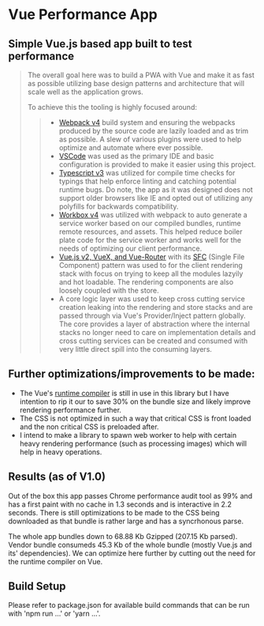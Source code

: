 # Vue Performance App

## Simple Vue.js based app built to test performance
> The overall goal here was to build a PWA with Vue and make it as fast as possible utilizing base design patterns and architecture that will scale well as the application grows.
>
> To achieve this the tooling is highly focused around:
>> - [Webpack v4](https://webpack.js.org/) build system and ensuring the webpacks produced by the source code are lazily loaded and as trim as possible. A slew of various plugins were used to help optimize and automate where ever possible.
>> - [VSCode](https://code.visualstudio.com/) was used as the primary IDE and basic configuration is provided to make it easier using this project.
>> - [Typescript v3](https://www.typescriptlang.org/) was utilized for compile time checks for typings that help enforce linting and catching potential runtime bugs. Do note, the app as it was designed does not support older browsers like IE and opted out of utilizing any polyfills for backwards compatibility.
>> - [Workbox v4](https://developers.google.com/web/tools/workbox/) was utilized with webpack to auto generate a service worker based on our compiled bundles, runtime remote resources, and assets. This helped reduce boiler plate code for the service worker and works well for the needs of optimizing our client performance.
>> - [Vue.js v2, VueX, and Vue-Router](https://vuejs.org/) with its [SFC](https://vuejs.org/v2/guide/single-file-components.html#ad) (Single File Component) pattern was used to for the client rendering stack with focus on trying to keep all the modules lazyily and hot loadable. The rendering components are also loosely coupled with the store.
>> - A core logic layer was used to keep cross cutting service creation leaking into the rendering and store stacks and are passed through via Vue's Provider/Inject pattern globally. The core provides a layer of abstraction where the internal stacks no longer need to care on implementation details and cross cutting services can be created and consumed with very little direct spill into the consuming layers.

## Further optimizations/improvements to be made:
- The Vue's [runtime compiler](https://vuejs.org/v2/guide/installation.html#Runtime-Compiler-vs-Runtime-only) is still in use in this library but I have intention to rip it our to save 30% on the bundle size and likely improve rendering performance further.
- The CSS is not optimized in such a way that critical CSS is front loaded and the non critical CSS is preloaded after.
- I intend to make a library to spawn web worker to help with certain heavy rendering performance (such as processing images) which will help in heavy operations.

## Results (as of V1.0)
Out of the box this app passes Chrome performance audit tool as 99% and has a first paint with no cache in 1.3 seconds and is interactive in 2.2 seconds. There is still optimizations to be made to the CSS being downloaded as that bundle is rather large and has a syncrhonous parse.

The whole app bundles down to 68.88 Kb Gzipped (207.15 Kb parsed). Vendor bundle consumeds 45.3 Kb of the whole bundle (mostly Vue.js and its' dependencies). We can optimize here further by cutting out the need for the runtime compiler on Vue.

## Build Setup

Please refer to package.json for available build commands that can be run with 'npm run ...' or 'yarn ...'.
